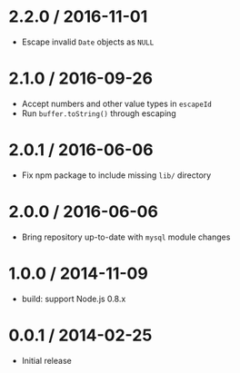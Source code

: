 2.2.0 / 2016-11-01
==================

  * Escape invalid `Date` objects as `NULL`

2.1.0 / 2016-09-26
==================

  * Accept numbers and other value types in `escapeId`
  * Run `buffer.toString()` through escaping

2.0.1 / 2016-06-06
==================

  * Fix npm package to include missing `lib/` directory

2.0.0 / 2016-06-06
==================

  * Bring repository up-to-date with `mysql` module changes

1.0.0 / 2014-11-09
==================

 * build: support Node.js 0.8.x

0.0.1 / 2014-02-25
==================

  * Initial release
